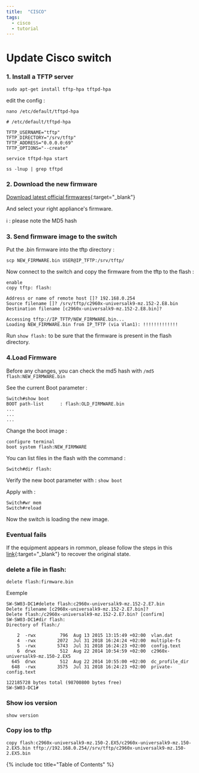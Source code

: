 ```yaml
---
title:  "CISCO"
tags:
  - cisco
  - tutorial
---
```


# Update Cisco switch

### 1. Install a TFTP server

```shell
sudo apt-get install tftp-hpa tftpd-hpa
```

edit the config :

```shell
nano /etc/default/tftpd-hpa
```

```shell
# /etc/default/tftpd-hpa

TFTP_USERNAME="tftp"
TFTP_DIRECTORY="/srv/tftp"
TFTP_ADDRESS="0.0.0.0:69"
TFTP_OPTIONS="--create"
```

```shell
service tftpd-hpa start

ss -lnup | grep tftpd
```

### 2. Download the new firmware

[Download latest official firmwares](https://www.cisco.com/c/en/us/support/switches/index.html){:target="_blank"}

And select your right appliance's firmware.

:information_source: : please note the MD5 hash

### 3. Send firmware image to the switch

Put the .bin firmware into the tftp directory :

```shell
scp NEW_FIRMWARE.bin USER@IP_TFTP:/srv/tftp/
```

Now connect to the switch and copy the firmware from the tftp to the flash :

```shell
enable
copy tftp: flash:

Address or name of remote host []? 192.168.0.254
Source filename []? /srv/tftp/c2960x-universalk9-mz.152-2.E8.bin
Destination filename [c2960x-universalk9-mz.152-2.E8.bin]?

Accessing tftp://IP_TFTP/NEW_FIRMWARE.bin...
Loading NEW_FIRMWARE.bin from IP_TFTP (via Vlan1): !!!!!!!!!!!!!
```

Run `show flash:` to be sure that the firmware is present in the flash directory.

### 4.Load Firmware

Before any changes, you can check the md5 hash with `/md5 flash:NEW_FIRMWARE.bin`

See the current Boot parameter :

```shell
Switch#show boot
BOOT path-list      : flash:OLD_FIRMWARE.bin
...
...
...
```

Change the boot image :

```shell
configure terminal
boot system flash:NEW_FIRMWARE
```

You can list files in the flash with the command :



```shell
Switch#dir flash:
```


Verify the new boot parameter with : `show boot`

Apply with :

```shell
Switch#wr mem
Switch#reload
```
Now the switch is loading the new image.

### Eventual fails

If the equipment appears in rommon, please follow the steps in this [link](https://www.cisco.com/c/en/us/support/docs/routers/2600-series-multiservice-platforms/15079-recovery-c2600.html){:target="_blank"} to recover the original state.


### delete a file in flash:

```shell
delete flash:firmware.bin
```
Exemple
```shell
SW-SW03-DC1#delete flash:c2960x-universalk9-mz.152-2.E7.bin
Delete filename [c2960x-universalk9-mz.152-2.E7.bin]? 
Delete flash:/c2960x-universalk9-mz.152-2.E7.bin? [confirm]
SW-SW03-DC1#dir flash:                                     
Directory of flash:/

    2  -rwx         796  Aug 13 2015 13:15:49 +02:00  vlan.dat
    4  -rwx        2072  Jul 31 2018 16:24:24 +02:00  multiple-fs
    5  -rwx        5743  Jul 31 2018 16:24:23 +02:00  config.text
    6  drwx         512  Aug 22 2014 10:54:59 +02:00  c2960x-universalk9-mz.150-2.EX5
  645  drwx         512  Aug 22 2014 10:55:00 +02:00  dc_profile_dir
  648  -rwx        3575  Jul 31 2018 16:24:23 +02:00  private-config.text

122185728 bytes total (98700800 bytes free)
SW-SW03-DC1#
```

### Show ios version

```shell
show version
```

### Copy ios to tftp

```shell
copy flash:c2960x-universalk9-mz.150-2.EX5/c2960x-universalk9-mz.150-2.EX5.bin tftp://192.168.0.254//srv/tftp/c2960x-universalk9-mz.150-2.EX5.bin
```

{% include toc title="Table of Contents" %}